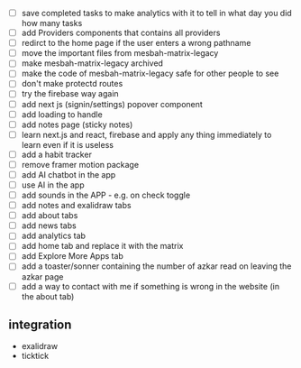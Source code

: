 - [ ] save completed tasks to make analytics with it to tell in what day you did how many tasks
- [ ] add Providers components that contains all providers
- [ ] redirct to the home page if the user enters a wrong pathname
- [ ] move the important files from mesbah-matrix-legacy
- [ ] make mesbah-matrix-legacy archived
- [ ] make the code of mesbah-matrix-legacy safe for other people to see
- [ ] don't make protectd routes
- [ ] try the firebase way again
- [ ] add next js (signin/settings) popover component
- [ ] add loading to handle
- [ ] add notes page (sticky notes)
- [ ] learn next.js and react, firebase and apply any thing immediately to learn
        even if it is useless
- [ ] add a habit tracker
- [ ] remove framer motion package
- [ ] add AI chatbot in the app
- [ ] use AI in the app
- [ ] add sounds in the APP
        - e.g. on check toggle
- [ ] add notes and exalidraw tabs
- [ ] add about tabs
- [ ] add news tabs
- [ ] add analytics tab
- [ ] add home tab and replace it with the matrix
- [ ] add Explore More Apps tab
- [ ] add a toaster/sonner containing the number of azkar read on leaving the azkar page
- [ ] add a way to contact with me if something is wrong in the website (in the about tab)

## integration

- exalidraw
- ticktick
